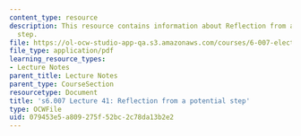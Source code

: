 ```yaml
---
content_type: resource
description: This resource contains information about Reflection from a potential
  step.
file: https://ol-ocw-studio-app-qa.s3.amazonaws.com/courses/6-007-electromagnetic-energy-from-motors-to-lasers-spring-2011/079453e5a809275f52bc2c78da13b2e2_MIT6_007S11_lec41.pdf
file_type: application/pdf
learning_resource_types:
- Lecture Notes
parent_title: Lecture Notes
parent_type: CourseSection
resourcetype: Document
title: 's6.007 Lecture 41: Reflection from a potential step'
type: OCWFile
uid: 079453e5-a809-275f-52bc-2c78da13b2e2
---
```

